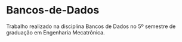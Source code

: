 # Bancos-de-Dados

Trabalho realizado na disciplina Bancos de Dados no 5º semestre de graduação em Engenharia Mecatrônica.
